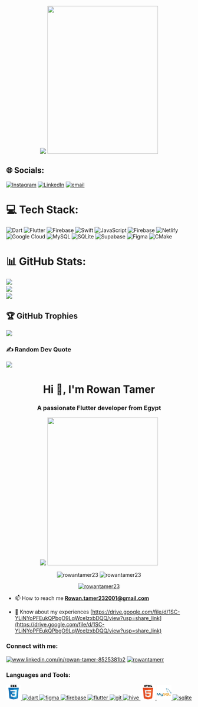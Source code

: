 <p align="center">
  <img src="https://media1.giphy.com/media/v1.Y2lkPTc5MGI3NjExYnhpZ3VkbTExc2w1YmN4MmphNnR5c3M1NHkyanI5eWFweXE4cXd6dSZlcD12MV9pbnRlcm5hbF9naWZfYnlfaWQmY3Q9Zw/L1R1tvI9svkIWwpVYr/giphy.gif" />
 <img src="https://solverstech.com/wp-content/uploads/2024/10/7c4eb6fa3c754c7aab0863f107f15f3a.gif" width = "300" height = "400"  />
 </p>
 
## 🌐 Socials:
[![Instagram](https://img.shields.io/badge/Instagram-%23E4405F.svg?logo=Instagram&logoColor=white)](https://instagram.com/Rowantamerr) [![LinkedIn](https://img.shields.io/badge/LinkedIn-%230077B5.svg?logo=linkedin&logoColor=white)](https://linkedin.com/in/www.linkedin.com/in/rowan-tamer-8525381b2) [![email](https://img.shields.io/badge/Email-D14836?logo=gmail&logoColor=white)](mailto:rowan.tamer232001@gmail.com) 

# 💻 Tech Stack:
![Dart](https://img.shields.io/badge/dart-%230175C2.svg?style=plastic&logo=dart&logoColor=white) ![Flutter](https://img.shields.io/badge/Flutter-%2302569B.svg?style=plastic&logo=Flutter&logoColor=white) ![Firebase](https://img.shields.io/badge/firebase-a08021?style=plastic&logo=firebase&logoColor=ffcd34) 
![Swift](https://img.shields.io/badge/swift-F54A2A?style=plastic&logo=swift&logoColor=white) ![JavaScript](https://img.shields.io/badge/javascript-%23323330.svg?style=plastic&logo=javascript&logoColor=%23F7DF1E) ![Firebase](https://img.shields.io/badge/firebase-%23039BE5.svg?style=plastic&logo=firebase) ![Netlify](https://img.shields.io/badge/netlify-%23000000.svg?style=plastic&logo=netlify&logoColor=#00C7B7) ![Google Cloud](https://img.shields.io/badge/GoogleCloud-%234285F4.svg?style=plastic&logo=google-cloud&logoColor=white) ![MySQL](https://img.shields.io/badge/mysql-4479A1.svg?style=plastic&logo=mysql&logoColor=white) ![SQLite](https://img.shields.io/badge/sqlite-%2307405e.svg?style=plastic&logo=sqlite&logoColor=white) ![Supabase](https://img.shields.io/badge/Supabase-3ECF8E?style=plastic&logo=supabase&logoColor=white) ![Figma](https://img.shields.io/badge/figma-%23F24E1E.svg?style=plastic&logo=figma&logoColor=white) ![CMake](https://img.shields.io/badge/CMake-%23008FBA.svg?style=plastic&logo=cmake&logoColor=white)
# 📊 GitHub Stats:
![](https://github-readme-stats.vercel.app/api?username=RowanTamer23&theme=dark&hide_border=true&include_all_commits=false&count_private=false)<br/>
![](https://nirzak-streak-stats.vercel.app/?user=RowanTamer23&theme=dark&hide_border=true)<br/>
![](https://github-readme-stats.vercel.app/api/top-langs/?username=RowanTamer23&theme=dark&hide_border=true&include_all_commits=false&count_private=false&layout=compact)

## 🏆 GitHub Trophies
![](https://github-profile-trophy.vercel.app/?username=RowanTamer23&theme=radical&no-frame=true&no-bg=false&margin-w=4)

### ✍️ Random Dev Quote
![](https://quotes-github-readme.vercel.app/api?type=horizontal&theme=radical)

<!-- Proudly created with GPRM ( https://gprm.itsvg.in ) -->


<h1 align="center">Hi 👋, I'm Rowan Tamer</h1>
<h3 align="center">A passionate Flutter developer from Egypt</h3>


 <p align="center">
  <img src="https://media1.giphy.com/media/v1.Y2lkPTc5MGI3NjExYnhpZ3VkbTExc2w1YmN4MmphNnR5c3M1NHkyanI5eWFweXE4cXd6dSZlcD12MV9pbnRlcm5hbF9naWZfYnlfaWQmY3Q9Zw/L1R1tvI9svkIWwpVYr/giphy.gif" />
 <img src="https://solverstech.com/wp-content/uploads/2024/10/7c4eb6fa3c754c7aab0863f107f15f3a.gif" width = "300" height = "400"  />
 </p>
 
<p align="center"> <img src="https://github-readme-stats.vercel.app/api/top-langs?username=rowantamer23&show_icons=true&locale=en&layout=compact" alt="rowantamer23" />
<img src="https://github-readme-stats.vercel.app/api?username=rowantamer23&show_icons=true&locale=en" alt="rowantamer23" />
</p>


<p align="center"> <a href="https://github.com/ryo-ma/github-profile-trophy"><img src="https://github-profile-trophy.vercel.app/?username=rowantamer23" alt="rowantamer23" /></a> </p>

- 📫 How to reach me **Rowan.tamer232001@gmail.com**

- 📄 Know about my experiences [https://drive.google.com/file/d/1SC-YLiNYoPFEukQPbgO9LqWceIzxbDQQ/view?usp=share_link](https://drive.google.com/file/d/1SC-YLiNYoPFEukQPbgO9LqWceIzxbDQQ/view?usp=share_link)

<h3 align="left">Connect with me:</h3>
<p align="left">
<a href="https://linkedin.com/in/www.linkedin.com/in/rowan-tamer-8525381b2" target="blank"><img align="center" src="https://raw.githubusercontent.com/rahuldkjain/github-profile-readme-generator/master/src/images/icons/Social/linked-in-alt.svg" alt="www.linkedin.com/in/rowan-tamer-8525381b2" height="30" width="40" /></a>
<a href="https://instagram.com/rowantamerr" target="blank"><img align="center" src="https://raw.githubusercontent.com/rahuldkjain/github-profile-readme-generator/master/src/images/icons/Social/instagram.svg" alt="rowantamerr" height="30" width="40" /></a>
</p>

<h3 align="left">Languages and Tools:</h3>
<p align="left"> <a href="https://www.w3schools.com/css/" target="_blank" rel="noreferrer"> <img src="https://raw.githubusercontent.com/devicons/devicon/master/icons/css3/css3-original-wordmark.svg" alt="css3" width="40" height="40"/> </a> <a href="https://dart.dev" target="_blank" rel="noreferrer"> <img src="https://www.vectorlogo.zone/logos/dartlang/dartlang-icon.svg" alt="dart" width="40" height="40"/> </a> <a href="https://www.figma.com/" target="_blank" rel="noreferrer"> <img src="https://www.vectorlogo.zone/logos/figma/figma-icon.svg" alt="figma" width="40" height="40"/> </a> <a href="https://firebase.google.com/" target="_blank" rel="noreferrer"> <img src="https://www.vectorlogo.zone/logos/firebase/firebase-icon.svg" alt="firebase" width="40" height="40"/> </a> <a href="https://flutter.dev" target="_blank" rel="noreferrer"> <img src="https://www.vectorlogo.zone/logos/flutterio/flutterio-icon.svg" alt="flutter" width="40" height="40"/> </a> <a href="https://git-scm.com/" target="_blank" rel="noreferrer"> <img src="https://www.vectorlogo.zone/logos/git-scm/git-scm-icon.svg" alt="git" width="40" height="40"/> </a> <a href="https://hive.apache.org/" target="_blank" rel="noreferrer"> <img src="https://www.vectorlogo.zone/logos/apache_hive/apache_hive-icon.svg" alt="hive" width="40" height="40"/> </a> <a href="https://www.w3.org/html/" target="_blank" rel="noreferrer"> <img src="https://raw.githubusercontent.com/devicons/devicon/master/icons/html5/html5-original-wordmark.svg" alt="html5" width="40" height="40"/> </a> <a href="https://www.mysql.com/" target="_blank" rel="noreferrer"> <img src="https://raw.githubusercontent.com/devicons/devicon/master/icons/mysql/mysql-original-wordmark.svg" alt="mysql" width="40" height="40"/> </a> <a href="https://www.sqlite.org/" target="_blank" rel="noreferrer"> <img src="https://www.vectorlogo.zone/logos/sqlite/sqlite-icon.svg" alt="sqlite" width="40" height="40"/> </a> </p>
